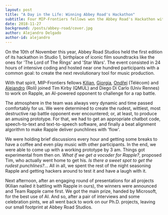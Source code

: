 ```yaml
---
layout: post
title: "A Day in the Life: Winning Abbey Road's Hackathon"
subtitle: Four MIP-Frontiers fellows won the Abbey Road's Hackathon with the Rapple - virtual rap-battle opponent.
date: 2018-11-27
background: /posts/abbey-road/cover.jpg
author: Alejandro Delgado
author-id: alejandro
---
```

On the 10th of November this year, Abbey Road Studios held the first edition of its hackathon in Studio 1, birthplace of iconic film soundtracks like the ones for 'The Lord of The Rings' and 'Star Wars'. The event consisted in 24 hours of intensive coding and hosted near one hundred participants with a common goal: to create the next revolutionary tool for music production.

With that spirit, MIP-Frontiers fellows [Kilian](/people#kilian), [Giorgia](/people#giorgia), [Ondřej](/people#ondrej) (Télécom) and [Alejandro](/people#alejandro) (Roli) joined Tim Kirby (QMUL) and Diego Di Carlo (Univ Rennes) to work on Rapple, an AI-powered opponent to challenge for a rap battle.

The atmosphere in the team was always very dynamic and time passed comfortably for us. We were determined to create the rudest, wittiest, most destructive rap battle opponent ever encountered; or, at least, to produce an amusing prototype. For that, we had to get an appropriate chatbot code, speech-to-text and text-to-speech software, and finally a beat alignment algorithm to make Rapple deliver punchlines with 'flow'.

We were holding brief discussions every hour and getting some breaks to have a coffee and even play music with other participants. In the end, we were able to come up with a working prototype by 3 am. Things got experimental from then on. *What if we get a vocoder for Rapple?*, proposed Tim, who actually went home to get his. *Is there a sweet spot to get the rudest punchlines?*... All in all, we spent the rest of the night seasoning Rapple and getting hackers around to test it and have a laugh with it.

Next afternoon, after an engaging round of presentations for all projects (Kilian nailed it battling with Rapple in ours), the winners were announced and Team Rapple came first. We got the main prize, handed by Microsoft, for the best use of AI. And so, after a pair of interviews and some celebration pints, we all went back to work on our Ph.D. projects, leaving our small footprint at Abbey Road Studios.
